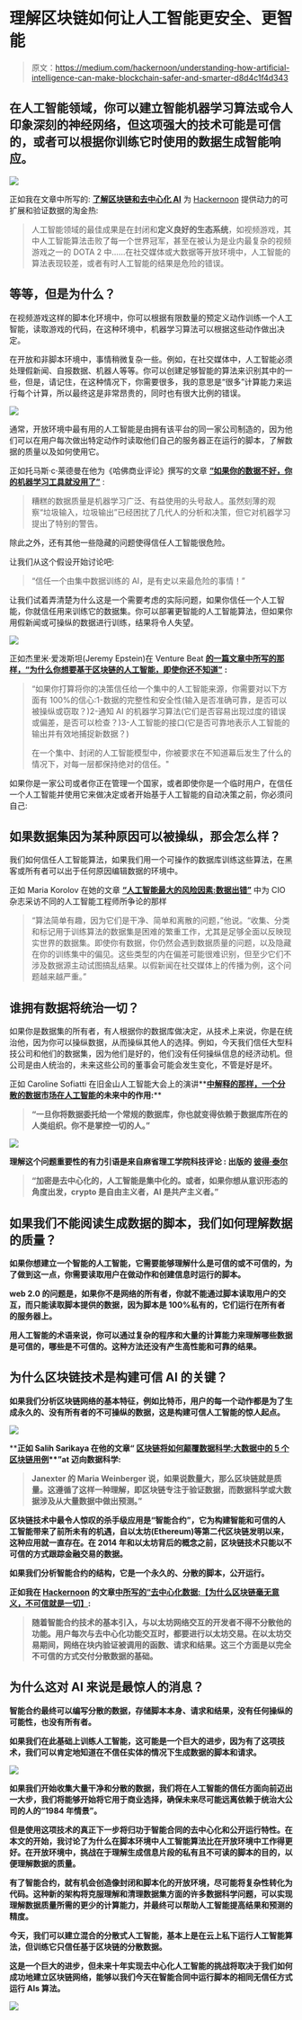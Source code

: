 # 理解区块链如何让人工智能更安全、更智能

> 原文：<https://medium.com/hackernoon/understanding-how-artificial-intelligence-can-make-blockchain-safer-and-smarter-d8d4c1f4d343>

## 在人工智能领域，你可以建立智能机器学习算法或令人印象深刻的神经网络，但这项强大的技术可能是可信的，或者可以根据你训练它时使用的数据生成智能响应。

![](img/8fafecec0a76cc47866f9687a54dc2f1.png)

正如我在文章中所写的: [**了解区块链和去中心化 AI**](https://hackernoon.com/understanding-the-gold-rush-of-scalable-and-validated-data-powered-by-blockchain-and-decentralized-ee05db6b6a68) 为 [Hackernoon](http://hackernoon.com) 提供动力的可扩展和验证数据的淘金热:

> 人工智能领域的最佳成果是在封闭和**定义良好的生态系统**，如视频游戏，其中人工智能算法击败了每一个世界冠军，甚至在被认为是业内最复杂的视频游戏之一的 DOTA 2 中……在社交媒体或大数据等开放环境中，人工智能的算法表现较差，或者有时人工智能的结果是危险的错误。

## 等等，但是为什么？

在视频游戏这样的脚本化环境中，你可以根据有限数量的预定义动作训练一个人工智能，读取游戏的代码，在这种环境中，机器学习算法可以根据这些动作做出决定。

在开放和非脚本环境中，事情稍微复杂一些。例如，在社交媒体中，人工智能必须处理假新闻、自报数据、机器人等等。你可以创建足够智能的算法来识别其中的一些，但是，请记住，在这种情况下，你需要很多，我的意思是“很多”计算能力来运行每个计算，所以最终这是非常昂贵的，同时也有很大比例的错误。

![](img/052b2ca32a21d2abc7d0f598c63521cf.png)

通常，开放环境中最有用的人工智能是由拥有该平台的同一家公司制造的，因为他们可以在用户每次做出特定动作时读取他们自己的服务器正在运行的脚本，了解数据的质量以及如何使用它。

正如托马斯·c·莱德曼在他为《哈佛商业评论》撰写的文章 [**“如果你的数据不好，你的机器学习工具就没用了”**](https://hbr.org/2018/04/if-your-data-is-bad-your-machine-learning-tools-are-useless) :

> 糟糕的数据质量是机器学习广泛、有益使用的头号敌人。虽然刻薄的观察“垃圾输入，垃圾输出”已经困扰了几代人的分析和决策，但它对机器学习提出了特别的警告。

除此之外，还有其他一些隐藏的问题使得信任人工智能很危险。

让我们从这个假设开始讨论吧:

> “信任一个由集中数据训练的 AI，是有史以来最危险的事情！”

让我们试着弄清楚为什么这是一个需要考虑的实际问题，如果你信任一个人工智能，你就信任用来训练它的数据集。你可以部署更智能的人工智能算法，但如果你用假新闻或可操纵的数据进行训练，结果将令人失望。

![](img/3a873358a3be3074c7e018cdc742769a.png)

正如杰里米·爱泼斯坦(Jeremy Epstein)在 Venture Beat [**的一篇文章中所写的那样，“为什么你想要基于区块链的人工智能，即使你还不知道”**](https://venturebeat.com/2017/12/23/why-you-want-blockchain-based-ai-even-if-you-dont-know-it-yet/) **:**

> “如果你打算将你的决策信任给一个集中的人工智能来源，你需要对以下方面有 100%的信心:1-数据的完整性和安全性(输入是否准确可靠，是否可以被操纵或窃取？)2-通知 AI 的机器学习算法(它们是否容易出现过度的错误或偏差，是否可以检查？)3-人工智能的接口(它是否可靠地表示人工智能的输出并有效地捕捉新数据？)
> 
> 在一个集中、封闭的人工智能模型中，你被要求在不知道幕后发生了什么的情况下，对每一层都保持绝对的信任。"

如果你是一家公司或者你正在管理一个国家，或者即使你是一个临时用户，在信任一个人工智能并使用它来做决定或者开始基于人工智能的自动决策之前，你必须问自己:

## 如果数据集因为某种原因可以被操纵，那会怎么样？

我们如何信任人工智能算法，如果我们用一个可操作的数据库训练这些算法，在黑客或所有者可以出于任何原因编辑数据的环境中。

正如 Maria Korolov 在她的文章 [**“人工智能最大的风险因素:数据出错”**](https://www.cio.com/article/3254693/artificial-intelligence/ais-biggest-risk-factor-data-gone-wrong.html) 中为 CIO 杂志采访不同的人工智能工程师所争论的那样

> “算法简单有趣，因为它们是干净、简单和离散的问题，”他说。“收集、分类和标记用于训练算法的数据集是困难的繁重工作，尤其是足够全面以反映现实世界的数据集。即使你有数据，你仍然会遇到数据质量的问题，以及隐藏在你的训练集中的偏见。这些类型的内在偏差可能很难识别，但至少它们不涉及数据源主动试图搞乱结果。以假新闻在社交媒体上的传播为例，这个问题越来越严重。”

## 谁拥有数据将统治一切？

如果你是数据集的所有者，有人根据你的数据库做决定，从技术上来说，你是在统治他，因为你可以操纵数据，从而操纵其他人的选择。例如，今天我们信任大型科技公司和他们的数据集，因为他们是好的，他们没有任何操纵信息的经济动机。但公司是由人统治的，未来这些公司的董事会可能会发生变化，不管是好是坏。

正如 Caroline Sofiatti 在旧金山人工智能大会上的演讲**[**中解释的那样，一个分散的数据市场在人工智能**](https://conferences.oreilly.com/artificial-intelligence/ai-ca-2018/public/schedule/detail/72064)**的未来中的作用:****

> ****“一旦你将数据委托给一个常规的数据库，你也就变得依赖于数据库所在的人类组织。你不是掌控一切的人。”****

****![](img/70ebb208f409fe9475c2dc8d513b609b.png)****

****理解这个问题重要性的有力引语是来自麻省理工学院科技评论 **:** 出版的 [**彼得·泰尔**](https://www.technologyreview.com/the-download/610268/crypto-is-decentralizing-ai-is-centralizing-or-if-you-want-to-frame-it-more/)****

> ****“加密是去中心化的，人工智能是集中化的。或者，如果你想从意识形态的角度出发，crypto 是自由主义者，AI 是共产主义者。”****

## ****如果我们不能阅读生成数据的脚本，我们如何理解数据的质量？****

****如果你想建立一个智能的人工智能，它需要能够理解什么是可信的或不可信的，为了做到这一点，你需要读取用户在做动作和创建信息时运行的脚本。****

****web 2.0 的问题是，如果你不是网络的所有者，你就不能通过脚本读取用户的交互，而只能读取脚本提供的数据，因为脚本是 100%私有的，它们运行在所有者的服务器上。****

****用人工智能的术语来说，你可以通过复杂的程序和大量的计算能力来理解哪些数据是可信的，哪些是不可信的。这种方法还没有产生高性能和可靠的结果。****

## ****为什么区块链技术是构建可信 AI 的关键？****

****如果我们分析区块链网络的基本特征，例如比特币，用户的每一个动作都是为了生成永久的、没有所有者的不可操纵的数据，这是构建可信人工智能的惊人起点。****

****![](img/82cfac230a950bf9979c5320ed1feec5.png)****

****正如 Salih Sarikaya 在他的文章“ [**区块链将如何颠覆数据科学:大数据中的 5 个区块链用例**](https://towardsdatascience.com/how-blockchain-will-disrupt-data-science-5-blockchain-use-cases-in-big-data-e2e254e3e0ab)**”**at 迈向数据科学:****

> ****Janexter 的 Maria Weinberger 说，如果说数量大，那么区块链就是质量。这遵循了这样一种理解，即区块链专注于验证数据，而数据科学或大数据涉及从大量数据中做出预测。”****

****区块链技术中最令人惊叹的杀手级应用是“智能合约”，它为构建智能和可信的人工智能带来了前所未有的机遇，自以太坊(Ethereum)等第二代区块链发明以来，这种应用就一直存在。在 2014 年和以太坊背后的概念之前，区块链技术只能以不可信的方式跟踪金融交易的数据。****

****如果我们分析智能合约的结构，它是一个永久的、分散的脚本，公开运行。****

****正如我在 [Hackernoon](http://hackernoon.com) 的文章[中所写的“去中心化数据:【为什么区块链毫无意义，不可信就是一切】](https://hackernoon.com/decentralized-data-why-blockchain-is-meaningless-and-trustless-is-everything-318fd14d3827):****

> ****随着智能合约技术的基本引入，与以太坊网络交互的开发者不得不分散他的功能。用户每次与去中心化功能交互时，都要进行以太坊交易。在以太坊交易期间，网络在块内验证被调用的函数、请求和结果。这三个方面是以完全不可信的方式交付分散数据的基础。****

## ****为什么这对 AI 来说是最惊人的消息？****

****智能合约最终可以编写分散的数据，存储脚本本身、请求和结果，没有任何操纵的可能性，也没有所有者。****

****如果我们在此基础上训练人工智能，这可能是一个巨大的进步，因为有了这项技术，我们可以肯定地知道在不信任实体的情况下生成数据的脚本和请求。****

****![](img/de0ff1679e0a6ee6855f040ad1c9c0a5.png)****

****如果我们开始收集大量干净和分散的数据，我们将在人工智能的信任方面向前迈出一大步，我们将能够开始将它用于商业选择，确保未来尽可能远离依赖于统治大公司的人的“1984 年情景”。****

****但是使用这项技术的真正下一步将归功于智能合同的去中心化和公开运行特性。在本文的开始，我讨论了为什么在脚本环境中人工智能算法比在开放环境中工作得更好。在开放环境中，挑战在于理解生成信息片段的私有且不可读的脚本的目的，以便理解数据的质量。****

****有了智能合约，就有机会创造像封闭和脚本化的开放环境，尽可能将复杂性转化为代码。这种新的架构将克服理解和清理数据集方面的许多数据科学问题，可以实现理解数据质量所需的更少的计算能力，并最终可以帮助人工智能提高结果和预测的精度。****

****今天，我们可以建立混合的分散式人工智能，基本上是在云上私下运行人工智能算法，但训练它只信任基于区块链的分散数据。****

****这是一个巨大的进步，但未来十年实现去中心化人工智能的挑战将取决于我们如何成功地建立区块链网络，能够以我们今天在智能合同中运行脚本的相同无信任方式运行 AIs 算法。****

****![](img/5b445fc0e3526f178b7674c06242771b.png)****